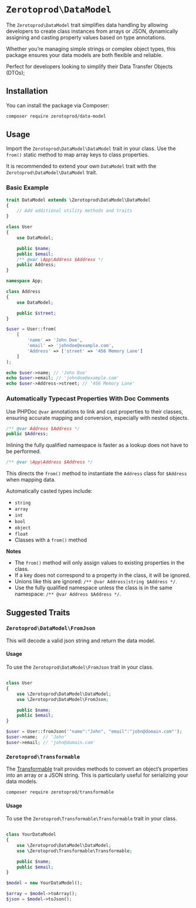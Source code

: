 # `Zerotoprod\DataModel`

The `Zerotoprod\DataModel` trait simplifies data handling by allowing developers to create class instances from arrays or JSON, dynamically
assigning and casting property values based on type annotations.

Whether you’re managing simple strings or complex object types, this package ensures your data models are both flexible and reliable.

Perfect for developers looking to simplify their Data Transfer Objects (DTOs);

## Installation

You can install the package via Composer:

```bash
composer require zerotoprod/data-model
```

## Usage

Import the `Zerotoprod\DataModel\DataModel` trait in your class. Use the `from()` static method to map array keys to class properties.

It is recommended to extend your own `DataModel` trait with the `Zerotoprod\DataModel\DataModel` trait.
### Basic Example

```php
trait DataModel extends \Zerotoprod\DataModel\DataModel
{
    // Add additional utility methods and traits
}

class User
{
    use DataModel;

    public $name;
    public $email;
    /** @var \App\Address $Address */
    public Address;
}

namespace App;

class Address
{
    use DataModel;

    public $street;
}

$user = User::from(
    [
        'name' => 'John Doe',
        'email' => 'johndoe@example.com',
        'Address' => ['street' => '456 Memory Lane']
    ]
);

echo $user->name; // 'John Doe'
echo $user->email; // 'johndoe@example.com'
echo $user->Address->street; // '456 Memory Lane'
```

### Automatically Typecast Properties With Doc Comments

Use PHPDoc `@var` annotations to link and cast properties to their classes, ensuring accurate mapping and conversion, especially with nested objects.

```php
/** @var Address $Address */
public $Address;
```
Inlining the fully qualified namespace is faster as a lookup does not have to be performed.
```php
/** @var \App\Address $Address */
```

This directs the `from()` method to instantiate the `Address` class for `$Address` when mapping data.

Automatically casted types include:

- `string`
- `array`
- `int`
- `bool`
- `object`
- `float`
- Classes with a `from()` method

**Notes**

- The `from()` method will only assign values to existing properties in the class.
- If a key does not correspond to a property in the class, it will be ignored.
- Unions like this are ignored: `/** @var Address|string $Address */`.
- Use the fully qualified namespace unless the class is in the same namespace: `/** @var Address $Address */`.

## Suggested Traits

### `Zerotoprod\DataModel\FromJson`

This will decode a valid json string and return the data model.

#### Usage

To use the `Zerotoprod\DataModel\FromJson` trait in your class.

```php

class User
{
    use \Zerotoprod\DataModel\DataModel;
    use \Zerotoprod\DataModel\FromJson;

    public $name;
    public $email;
}

$user = User::fromJson('"name":"John", "email":"john@domain.com"');
$user->name;  // 'John'
$user->email; // 'john@domain.com'
```

### `Zerotoprod\Transformable`

The [Transformable](https://github.com/zero-to-prod/transformable) trait provides methods to convert an object’s properties into an array or a JSON
string. This is particularly useful for serializing your data models.

```bash
composer require zerotoprod/transformable
```

#### Usage

To use the `Zerotoprod\Transformable\Transformable` trait in your class.

```php

class YourDataModel
{
    use \Zerotoprod\DataModel\DataModel;
    use \Zerotoprod\Transformable\Transformable;

    public $name;
    public $email;
}

$model = new YourDataModel();

$array = $model->toArray();
$json = $model->toJson();
```